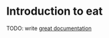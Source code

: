 # Introduction to eat

TODO: write [great documentation](http://jacobian.org/writing/what-to-write/)

